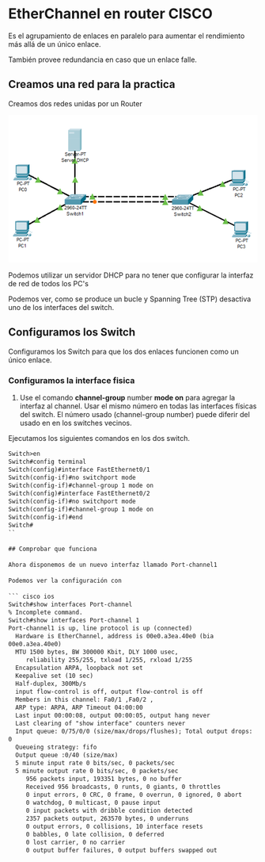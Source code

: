 # EtherChannel en router CISCO

Es el agrupamiento de enlaces en paralelo para aumentar el rendimiento más allá de un único enlace.

También provee redundancia en caso que un enlace falle.

## Creamos una red para la practica

Creamos dos redes unidas por un Router

![Nat estatico](Imagenes/EtherChannel.png)

Podemos utilizar un servidor DHCP para no tener que configurar la interfaz de red de todos los PC's

Podemos ver, como se produce un bucle y Spanning Tree (STP) desactiva uno de los interfaces del switch.

## Configuramos los Switch

Configuramos los Switch para que los dos enlaces funcionen como un único enlace.

### Configuramos la interface fisica

1. Use el comando **channel-group** number **mode on** para agregar la interfaz al channel. Usar el mismo número en todas las interfaces físicas del switch. El número usado (channel-group number) puede diferir del usado en en los switches vecinos.
<!-- 2. Use el comando **no switchport** para hacer de cada puerto físico un puerto enrutado. -->

Ejecutamos los siguientes comandos en los dos switch.

``` cisco ios
Switch>en
Switch#config terminal
Switch(config)#interface FastEthernet0/1
Switch(config-if)#no switchport mode
Switch(config-if)#channel-group 1 mode on
Switch(config)#interface FastEthernet0/2
Switch(config-if)#no switchport mode
Switch(config-if)#channel-group 1 mode on
Switch(config-if)#end
Switch#
``

## Comprobar que funciona

Ahora disponemos de un nuevo interfaz llamado Port-channel1

Podemos ver la configuración con

``` cisco ios
Switch#show interfaces Port-channel 
% Incomplete command.
Switch#show interfaces Port-channel 1
Port-channel1 is up, line protocol is up (connected)
  Hardware is EtherChannel, address is 00e0.a3ea.40e0 (bia 00e0.a3ea.40e0)
  MTU 1500 bytes, BW 300000 Kbit, DLY 1000 usec,
     reliability 255/255, txload 1/255, rxload 1/255
  Encapsulation ARPA, loopback not set
  Keepalive set (10 sec)
  Half-duplex, 300Mb/s
  input flow-control is off, output flow-control is off
  Members in this channel: Fa0/1 ,Fa0/2 ,
  ARP type: ARPA, ARP Timeout 04:00:00
  Last input 00:00:08, output 00:00:05, output hang never
  Last clearing of "show interface" counters never
  Input queue: 0/75/0/0 (size/max/drops/flushes); Total output drops: 0
  Queueing strategy: fifo
  Output queue :0/40 (size/max)
  5 minute input rate 0 bits/sec, 0 packets/sec
  5 minute output rate 0 bits/sec, 0 packets/sec
     956 packets input, 193351 bytes, 0 no buffer
     Received 956 broadcasts, 0 runts, 0 giants, 0 throttles
     0 input errors, 0 CRC, 0 frame, 0 overrun, 0 ignored, 0 abort
     0 watchdog, 0 multicast, 0 pause input
     0 input packets with dribble condition detected
     2357 packets output, 263570 bytes, 0 underruns
     0 output errors, 0 collisions, 10 interface resets
     0 babbles, 0 late collision, 0 deferred
     0 lost carrier, 0 no carrier
     0 output buffer failures, 0 output buffers swapped out
```
